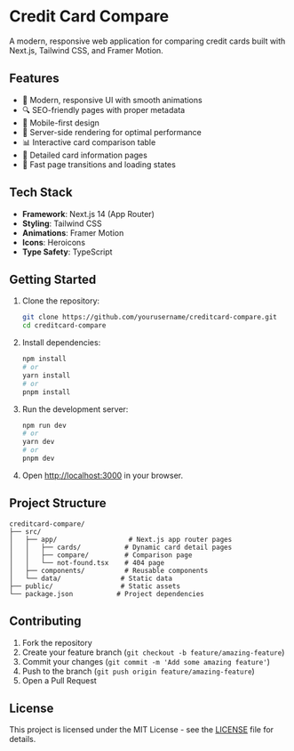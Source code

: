 # Credit Card Compare

A modern, responsive web application for comparing credit cards built with Next.js, Tailwind CSS, and Framer Motion.

## Features

- 🎨 Modern, responsive UI with smooth animations
- 🔍 SEO-friendly pages with proper metadata
- 📱 Mobile-first design
- 🔄 Server-side rendering for optimal performance
- 📊 Interactive card comparison table
- 🎯 Detailed card information pages
- 🚀 Fast page transitions and loading states

## Tech Stack

- **Framework**: Next.js 14 (App Router)
- **Styling**: Tailwind CSS
- **Animations**: Framer Motion
- **Icons**: Heroicons
- **Type Safety**: TypeScript

## Getting Started

1. Clone the repository:
   ```bash
   git clone https://github.com/yourusername/creditcard-compare.git
   cd creditcard-compare
   ```

2. Install dependencies:
   ```bash
   npm install
   # or
   yarn install
   # or
   pnpm install
   ```

3. Run the development server:
   ```bash
   npm run dev
   # or
   yarn dev
   # or
   pnpm dev
   ```

4. Open [http://localhost:3000](http://localhost:3000) in your browser.

## Project Structure

```
creditcard-compare/
├── src/
│   ├── app/                  # Next.js app router pages
│   │   ├── cards/           # Dynamic card detail pages
│   │   ├── compare/         # Comparison page
│   │   └── not-found.tsx    # 404 page
│   ├── components/          # Reusable components
│   └── data/               # Static data
├── public/                 # Static assets
└── package.json           # Project dependencies
```

## Contributing

1. Fork the repository
2. Create your feature branch (`git checkout -b feature/amazing-feature`)
3. Commit your changes (`git commit -m 'Add some amazing feature'`)
4. Push to the branch (`git push origin feature/amazing-feature`)
5. Open a Pull Request

## License

This project is licensed under the MIT License - see the [LICENSE](LICENSE) file for details.
